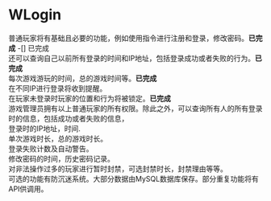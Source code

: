 # WLogin
普通玩家将有基础且必要的功能，例如使用指令进行注册和登录，修改密码。**已完成** -[] 已完成  
还可以查询自己以前所有登录的时间和IP地址，包括登录成功或者失败的行为。**已完成**  
每次游戏游玩的时间，总的游戏时间等。**已完成**  
在不同IP进行登录将收到提醒。  
在玩家未登录时玩家的位置和行为将被锁定。**已完成**  
游戏管理员拥有以上普通玩家的所有权限。除此之外，可以查询所有人的所有登录时的信息，包括成功或者失败的信息，  
登录时的IP地址，时间.  
单次游戏时长，总的游戏时长。  
登录失败计数及自动警告。  
修改密码的时间，历史密码记录。  
对非法操作过多的玩家进行暂时封禁，可选封禁时长，封禁理由等等。  
可选的功能有防沉迷系统。大部分数据由MySQL数据库保存。部分重复功能将有API供调用。  
